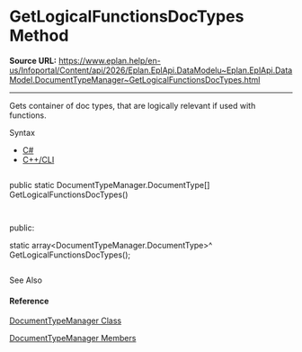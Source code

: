 # GetLogicalFunctionsDocTypes Method

**Source URL:** https://www.eplan.help/en-us/Infoportal/Content/api/2026/Eplan.EplApi.DataModelu~Eplan.EplApi.DataModel.DocumentTypeManager~GetLogicalFunctionsDocTypes.html

---

Gets container of doc types, that are logically relevant if used with functions.

Syntax

- [C#](#i-syntax-CS)
- [C++/CLI](#i-syntax-CPP2005)

```
```
public static DocumentTypeManager.DocumentType[] GetLogicalFunctionsDocTypes()
```
```

```
```
public:
static array<DocumentTypeManager.DocumentType>^ GetLogicalFunctionsDocTypes();
```
```



See Also

#### Reference

[DocumentTypeManager Class](Eplan.EplApi.DataModelu~Eplan.EplApi.DataModel.DocumentTypeManager.html)
  
[DocumentTypeManager Members](Eplan.EplApi.DataModelu~Eplan.EplApi.DataModel.DocumentTypeManager_members.html)
